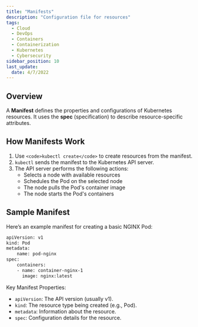 ```yaml
---
title: "Manifests"
description: "Configuration file for resources"
tags:
  - Cloud
  - DevOps
  - Containers
  - Containerization
  - Kubernetes
  - Cybersecurity
sidebar_position: 10
last_update:
  date: 4/7/2022
---
```



## Overview

A **Manifest** defines the properties and configurations of Kubernetes resources. It uses the **spec** (specification) to describe resource-specific attributes.

## How Manifests Work

1. Use `<code>kubectl create</code>` to create resources from the manifest.
2. `kubectl` sends the manifest to the Kubernetes API server.
3. The API server performs the following actions:
   - Selects a node with available resources
   - Schedules the Pod on the selected node
   - The node pulls the Pod's container image
   - The node starts the Pod's containers

## Sample Manifest

Here’s an example manifest for creating a basic NGINX Pod:

```bash
apiVersion: v1 
kind: Pod
metadata:
    name: pod-nginx
spec:
    containers:
    - name: container-nginx-1
      image: nginx:latest
```

Key Manifest Properties:

- `apiVersion`: The API version (usually v1).
- `kind`: The resource type being created (e.g., Pod).
- `metadata`: Information about the resource.
- `spec`: Configuration details for the resource.